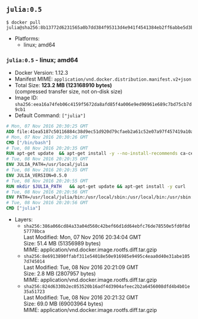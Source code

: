 ## `julia:0.5`

```console
$ docker pull julia@sha256:8b13772d6231565a0b7dd384f95313d4e941f4541384eb2ff6abbe5d3be503b3
```

-	Platforms:
	-	linux; amd64

### `julia:0.5` - linux; amd64

-	Docker Version: 1.12.3
-	Manifest MIME: `application/vnd.docker.distribution.manifest.v2+json`
-	Total Size: **123.2 MB (123168910 bytes)**  
	(compressed transfer size, not on-disk size)
-	Image ID: `sha256:eea16a74feb06c4159f5672da8afd85f4a006e9ed90961e689c7bd75cb7d9cb1`
-	Default Command: `["julia"]`

```dockerfile
# Mon, 07 Nov 2016 20:30:25 GMT
ADD file:41ea5187c50116884c38d9ec51d920d79cfaeb2a61c52e07a97f457419a10a4f in / 
# Mon, 07 Nov 2016 20:30:26 GMT
CMD ["/bin/bash"]
# Tue, 08 Nov 2016 20:20:35 GMT
RUN apt-get update 	&& apt-get install -y --no-install-recommends ca-certificates 	&& rm -rf /var/lib/apt/lists/*
# Tue, 08 Nov 2016 20:20:35 GMT
ENV JULIA_PATH=/usr/local/julia
# Tue, 08 Nov 2016 20:20:35 GMT
ENV JULIA_VERSION=0.5.0
# Tue, 08 Nov 2016 20:20:55 GMT
RUN mkdir $JULIA_PATH 	&& apt-get update && apt-get install -y curl 	&& curl -sSL "https://julialang.s3.amazonaws.com/bin/linux/x64/${JULIA_VERSION%[.-]*}/julia-${JULIA_VERSION}-linux-x86_64.tar.gz" -o julia.tar.gz 	&& curl -sSL "https://julialang.s3.amazonaws.com/bin/linux/x64/${JULIA_VERSION%[.-]*}/julia-${JULIA_VERSION}-linux-x86_64.tar.gz.asc" -o julia.tar.gz.asc 	&& export GNUPGHOME="$(mktemp -d)" 	&& gpg --keyserver ha.pool.sks-keyservers.net --recv-keys 3673DF529D9049477F76B37566E3C7DC03D6E495 	&& gpg --batch --verify julia.tar.gz.asc julia.tar.gz 	&& rm -r "$GNUPGHOME" julia.tar.gz.asc 	&& tar -xzf julia.tar.gz -C $JULIA_PATH --strip-components 1 	&& rm -rf /var/lib/apt/lists/* julia.tar.gz*
# Tue, 08 Nov 2016 20:20:56 GMT
ENV PATH=/usr/local/julia/bin:/usr/local/sbin:/usr/local/bin:/usr/sbin:/usr/bin:/sbin:/bin
# Tue, 08 Nov 2016 20:20:56 GMT
CMD ["julia"]
```

-	Layers:
	-	`sha256:386a066cd84a33a04d560c42bef66d1dd64ebfc76de78550e5fd0f8d57778bca`  
		Last Modified: Mon, 07 Nov 2016 20:34:04 GMT  
		Size: 51.4 MB (51356989 bytes)  
		MIME: application/vnd.docker.image.rootfs.diff.tar.gzip
	-	`sha256:8e6913890ffabf311e54018e50e916985e9495c4eaa0d40e31abe1057d745014`  
		Last Modified: Tue, 08 Nov 2016 20:21:09 GMT  
		Size: 2.8 MB (2807957 bytes)  
		MIME: application/vnd.docker.image.rootfs.diff.tar.gzip
	-	`sha256:824d6330b2ec053520b16adf4d3904afeec2b2a6456008dfd4b4b01e35a51723`  
		Last Modified: Tue, 08 Nov 2016 20:21:32 GMT  
		Size: 69.0 MB (69003964 bytes)  
		MIME: application/vnd.docker.image.rootfs.diff.tar.gzip
